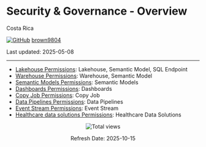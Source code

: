 # Security \& Governance - Overview 

Costa Rica

[![GitHub](https://img.shields.io/badge/--181717?logo=github&logoColor=ffffff)](https://github.com/)
[brown9804](https://github.com/brown9804)

Last updated: 2025-05-08

------------------------------------------

- [Lakehouse Permissions](./LakehousePermissions.md): Lakehouse, Semantic Model, SQL Endpoint 
- [Warehouse Permissions](./WarehousePermissions.md): Warehouse, Semantic Model
- [Semantic Models Permissions](./SemanticModelsPermissions.md): Semantic Models
- [Dashboards Permissions](./DashboardPermissions.md): Dashboards
- [Copy Job Permissions](./CopyJobPermissions.md): Copy Job
- [Data Pipelines Permissions](./DataPipelinesPermissions.md): Data Pipelines
- [Event Stream Permissions](./EventStreamPermissions.md): Event Stream
- [Healthcare data solutions Permissions](./HealthcareDataSolutionsPermissions.md): Healthcare Data Solutions

<!-- START BADGE -->
<div align="center">
  <img src="https://img.shields.io/badge/Total%20views-1459-limegreen" alt="Total views">
  <p>Refresh Date: 2025-10-15</p>
</div>
<!-- END BADGE -->
